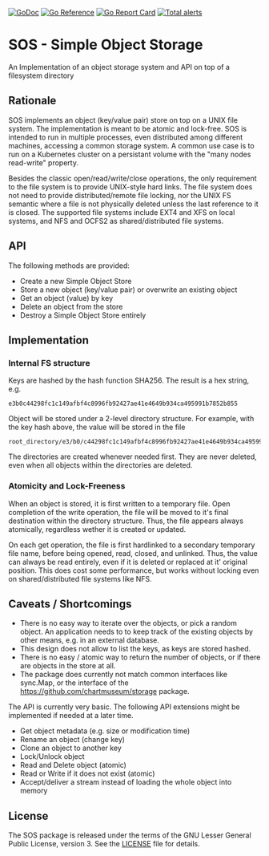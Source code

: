 [![GoDoc](https://godoc.org/github.com/hweidner/sos?status.svg)](https://godoc.org/github.com/hweidner/sos)
[![Go Reference](https://pkg.go.dev/badge/github.com/hweidner/sos.svg)](https://pkg.go.dev/github.com/hweidner/sos)
[![Go Report Card](https://goreportcard.com/badge/github.com/hweidner/sos)](https://goreportcard.com/report/github.com/hweidner/sos)
[![Total alerts](https://img.shields.io/lgtm/alerts/g/hweidner/sos.svg?logo=lgtm&logoWidth=18)](https://lgtm.com/projects/g/hweidner/sos/alerts/)

# SOS - Simple Object Storage

An Implementation of an object storage system and API on top of a
filesystem directory

## Rationale

SOS implements an object (key/value pair) store on top on a UNIX file system.
The implementation is meant to be atomic and lock-free. SOS is intended to run
in multiple processes, even distributed among different machines, accessing a
common storage system. A common use case is to run on a Kubernetes cluster on
a persistant volume with the "many nodes read-write" property.

Besides the classic open/read/write/close operations, the only requirement to
the file system is to provide UNIX-style hard links. The file system does not
need to provide distributed/remote file locking, nor the UNIX FS semantic where
a file is not physically deleted unless the last reference to it is closed.
The supported file systems include EXT4 and XFS on local systems, and NFS and
OCFS2 as shared/distributed file systems.

## API

The following methods are provided:

* Create a new Simple Object Store
* Store a new object (key/value pair) or overwrite an existing object
* Get an object (value) by key
* Delete an object from the store
* Destroy a Simple Object Store entirely

## Implementation

### Internal FS structure

Keys are hashed by the hash function SHA256. The result is a hex string, e.g.

	e3b0c44298fc1c149afbf4c8996fb92427ae41e4649b934ca495991b7852b855

Object will be stored under a 2-level directory structure. For example, with
the key hash above, the value will be stored in the file

	root_directory/e3/b0/c44298fc1c149afbf4c8996fb92427ae41e4649b934ca495991b7852b855

The directories are created whenever needed first. They are never deleted, even
when all objects within the directories are deleted.

### Atomicity and Lock-Freeness

When an object is stored, it is first written to a temporary file. Open
completion of the write operation, the file will be moved to it's final
destination within the directory structure. Thus, the file appears always
atomically, regardless wether it is created or updated.

On each get operation, the file is first hardlinked to a secondary temporary
file name, before being opened, read, closed, and unlinked. Thus, the value
can always be read entirely, even if it is deleted or replaced at it' original
position. This does cost some performance, but works without locking even on
shared/distributed file systems like NFS.

## Caveats / Shortcomings

* There is no easy way to iterate over the objects, or pick a random object.
  An application needs to to keep track of the existing objects by other means,
  e.g. in an external database.
* This design does not allow to list the keys, as keys are stored hashed.
* There is no easy / atomic way to return the number of objects, or if there
  are objects in the store at all.
* The package does currently not match common interfaces like sync.Map,
  or the interface of the https://github.com/chartmuseum/storage package.

The API is currently very basic. The following API extensions might be
implemented if needed at a later time.

* Get object metadata (e.g. size or modification time)
* Rename an object (change key)
* Clone an object to another key
* Lock/Unlock object
* Read and Delete object (atomic)
* Read or Write if it does not exist (atomic)
* Accept/deliver a stream instead of loading the whole object into memory

## License

The SOS package is released under the terms of the GNU Lesser General Public
License, version 3. See the [LICENSE](LICENSE) file for details.

